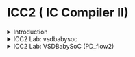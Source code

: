 # ICC2 ( IC Compiler II)

<details>
  <Summary> Introduction </Summary>
  <br>

  * IC Compiler II is specifically architected to address aggressive performance, power, area (PPA), and time-to-market pressures of leading edge designs.
  
* Key technologies include a pervasively parallel optimization framework, multi-objective global placement, routing driven placement optimization, full flow Arc based concurrent clock and data optimization, total power optimization, multi-pattern and FinFET aware flow and machine learning (ML) driven optimization for fast and predictive design closure.
  
* Advanced Fusion technologies offer signoff IR drop driven optimization, PrimeTime® delay calculation within IC Compiler II, exhaustive path based analysis (PBA) and signoff ECO within place and route for unmatched QoR and design convergence. 

![image](https://github.com/user-attachments/assets/bf363650-49b3-48b4-b64a-5d7bcebbab02)

* The `IC Compiler II` tool is designed for efficient design planning, placement, routing, and analysis of very large designs.
  
* IC Compiler II is a complete netlist-to-GDSII implementation system that includes early design exploration and prototyping, detailed design planning, block implementation, chip assembly and sign-off driven design closure.
  
* The foundation, architecture and implementation is based on novel, patented technologies and the software has been written using modern object-oriented languages and tools.
  
* IC Compiler II benefits from the combination of a new hierarchical infrastructure enabling massive parallelism; a highly compact multi-corner and multi-mode (MCMM) architecture; next-generation design-planning; new global, analytical, and scalable optimization techniques; and global optimization approaches to clock synthesis.
  
* `Design planning` is an integral part of the `RTL to GDSII design process`. During design planning, you assess the feasibility of different implementation strategies early in the design flow.
  For large designs, `design planning` helps you to “divide and conquer” the implementation process by partitioning the design into smaller, more manageable pieces for more efficient processing.
  
* IC Compiler is for place and route and it is used after synthesis which can be done with Synopsys DC compiler or Power compiler. IC Compiler goes through the following steps and its outputs go to tapeout.

![image](https://github.com/user-attachments/assets/b19633b4-bae0-4c58-8d8d-339916a8168f)

* Basic place and route design flow using the IC Compiler II 

![image](https://github.com/user-attachments/assets/64599960-502e-48fd-be37-fe66ec9664bb)


* IC Compiler three initialization Files

![image](https://github.com/user-attachments/assets/4404c6c2-cc11-45e2-a237-a3829ebeb2c3)

* Summary

![image](https://github.com/user-attachments/assets/9645bc4f-9273-4a1c-a45d-6f29d5ade61f)


* The `target_library` is the library that IC Compiler uses to pick cells for optimization and re-mapping. It is typically set to only the standard cells library.
  
* The `link_library` contains every library that contains cells that are referenced by the netlist.

1. Milkyway Reference Libraries 
Information is stored in so-called “views”, for example: 
   * CEL: The full layout view 
   * FRAM: The abstract view used for P&R 
   * LM: Logic Model with Timing and Power info (optional*) 。(Optional) here means that the logical libraries do not have to be stored within the Milkyway library structure, but can be located 
     anywhere else. IC Compiler only reads logical libraries (.db) specified through the link_library variable. 
 
2. Technology File (.tf file) 
   * Tech File is unique to each technology
   * Contains metal layer technology parameters:
     *  Number and name designations for each layer/via
     *  Dielectric constant for technology
     *  Physical and electrical characteristics of each layer/via
     *  Design rules for each layer/Via (Minimum wire widths and wire-to-wire spacing, etc.)
     *  Units and precision for electrical units
     *  Colors and patterns of layers for display 

* Example of a Technology File: 

```
Technology  { 
  dielectric  = 3.7 
  unitTimeName  = "ns" 
  timePrecision  = 1000 
  unitLengthName  = "micron" 
  lengthPrecision  = 1000 
  gridResolution  = 5 
  unitVoltageName  = "v" 
  } 
... 
Layer  "m1" { 
  layerNumber  = 16 
  maskName   = "metal1" 
  pitch   = 0.56 
  defaultWidth  = 0.23 
  minWidth   = 0.23 
  minSpacing  = 0.23 

```

* ICC Design Planning Flow

![image](https://github.com/user-attachments/assets/d1d9948a-95cf-4571-b572-8eeb80d3d517)

#### Hierarchical Design Planning Flow
 
* The hierarchical design planning flow provides an efficient approach for managing large designs.
  
* By dividing the design into multiple blocks, different design teams can work on different blocks in parallel, from RTL through physical implementation.
  
* Working with smaller blocks and using multiply instantiated blocks can reduce overall runtime.

![image](https://github.com/user-attachments/assets/10159c8a-8ef3-4214-b3f7-cda11de315dd)

####  Design Planning at Multiple Levels of Physical Hierarchy

* Large, complex SoC designs require hierarchical layout methodologies capable of managing multiple levels of physical hierarchy at the same time. Many traditional design  tools -- including physical planning, place and route, and other tools -- are limited to two  levels of physical hierarchy: top and block.
  
* The IC Compiler II tool provides comprehensive support for designs with multiple levels of physical hierarchy, resulting in shorter time to  results, better QoR, and higher productivity for physical design teams.

* Use the `set_hierarchy_options` command to enable or disable specific blocks and design levels of hierarchy for planning. IC Compiler II provides support in several areas to accommodate designs with multiple 
levels of physical hierarchy:

#### Data Model

The data model in the IC Compiler II tool has built-in support for multiple levels of physical  hierarchy. Native physical hierarchy support provides significant advantages for multi-level physical hierarchy planning and implementation. When performing block shaping,  placement, routing, timing, and other steps, the tool can quickly access the specific data  relative to physical hierarchy needed to perform the function.

#### Block Shaping

In a complex design with multiple levels of physical hierarchy, the block shaper needs to  know the target area for each sub-chip, the aspect ratio constraints required by hard macro  children, and any interconnect that exists at the sibling-to-sibling, parent-to-child, and  child-to parent interfaces. For multi-voltage designs, the block shaper needs the target locations for voltage areas. These requirements add additional constraints for the shaper to  manage. For multi-level physical hierarchy planning, block shaping constraints on lower  level sub-chips must be propagated to the top level; these constraints take the form of block  shaping constraints on parent sub-chips. To improve performance, the shaper does not need the full netlist content that exists within each sub-chip or block.The IC Compiler II data model provides block shaping with the specific data required to  accomplish these goals. For multi-voltage designs, the tool reads UPF and saves the power  intent at the sub-chip level. The tool retrieves data from the data model to calculate targets  based on natural design utilization or retrieves user-defined attributes that specify design 
targets.

#### Cell and Macro Placement
 
After block shaping, the cell and macro placement function sees a global view of the  interconnect paths and data flow at the physical hierarchy boundaries and connectivity to macro cells. With this information, the tool places macros for each sub-chip at each level of  hierarchy. Because the tool understands the relative location requirements of interconnect  paths at the boundaries at all levels, sufficient resources at the adjacent sub-chip edges are  reserved to accommodate interconnect paths. The placer anticipates the needs of  hierarchical pin placement and places macros where interconnect paths do not require  significant buffering to drive signals across macros.
The placer models the external environment at the boundaries of both child and parent  sub-chips by considering sub-chip shapes, locations, and the global macro placements. Using this information, the placer creates cell placement jobs for each sub-chip at each level  of hierarchy. By delegating sub-chip placement across multiple processes, the tool minimizes turnaround time while maximizing the use of compute resources.

![image](https://github.com/user-attachments/assets/5602713d-92d4-4830-a16a-4591ba8e04f2)


#### Power Planning

For power planning, the IC Compiler II tool provides an innovative pattern-based methodology. Patterns describing construction rules -- widths, layers, and pitches required to form rings and meshes -- are applied to different areas of the floorplan such as voltage areas, groups of macros, and so on. Strategies associate single patterns or multiple patterns with areas. Given these strategy definitions, the IC Compiler II tool characterizes the power plan and automatically generates definitions of strategies for sub-chips at all levels. A complete power plan is generated in a distributed manner. Because the characterized strategies are written in terms of objects at each sub-chip level, power plans can be easily re-created to accommodate floorplan changes at any level.

![image](https://github.com/user-attachments/assets/ad9e78bd-ab4d-4f69-978f-19bedd83752b)

 
#### Pin Placement
 
With block shapes formed, macros placed, and power routed, pin placement retrieves interface data from all levels and invokes the global router to determine the optimal location to place hierarchical pins. The global router recognizes physical boundaries at all levels to ensure efficient use of resources at hierarchical pin interfaces. Pins are aligned across multiple levels when possible. Like all IC Compiler II operations, the global router comprehends multiply instantiated blocks (MIBs) and creates routes compliant with each MIB instantiation. To place pins for MIBs, the pin placement algorithm determines the best 
pin placement that works for all instances, ensuring that the pin placement on each instance is identical. Additionally, pin placement creates feedthroughs for all sub-chips, including MIBs, throughout the hierarchy. The global router creates feedthroughs across MIBs, determines feedthrough reuse, and connects unused feedthroughs to power or ground as required.

![image](https://github.com/user-attachments/assets/4a74f025-8781-45c4-9f1a-05686d41bb55)


#### Timing Budgeting

The IC Compiler II tool estimates the timing at hierarchical interfaces and creates timing budgets for sub-chips. The timing budgeter in IC Compiler II creates timing constraints for all child interface pins within the full chip, the parent and child interfaces for mid-level sub-chips and the primary pins at lowest level sub-chips. The entire design can proceed with placement and optimization concurrently and in a distributed manner.
To examine critical timing paths in the layout or perform other design planning tasks, you can interactively view, analyze, and manually edit any level of the design in a full-chip context. You can choose to view top-level only or multiple levels of hierarchy. When viewing multiple levels, interactive routing is performed as if the design is flat. At completion, routes are pushed into children and hierarchical pins are automatically added.

![image](https://github.com/user-attachments/assets/a5b31adf-453d-4f0b-bdc0-30d53908200b)

</details>

<details>
  <summary>ICC2 Lab: vsdbabysoc</summary>
<br>

#### Downloading Physical Design Collaterals:

* git clone https://github.com/efabless/skywater-pdk-libs-sky130_fd_sc_hd to download all the technology files (.techlef) for the Skywater 130nm PDK, along with all the .lef files for the standard cells.
* git clone https://github.com/bharath19-gs/synopsys_ICC2flow_130nm to download the technology files (.tf) for the Skywater 130nm PDK, as well as the RC Tech file (parasitics) in .itf format.
* git clone https://github.com/kunalg123/icc2_workshop_collaterals to obtain all the scripts necessary for setting up and executing the physical design flow in the ICC2 Compiler tool.


The ITF file is essential for parasitic extraction tools to create the RC parasitics necessary for analyzing timing, signal integrity, power, and reliability.

Moreover, the ITF file can also be utilized to produce TLU+ files, which are vital technology files in physical design.

To convert an .itf file to .tluplus format, follow these steps:

```

* cd `/home/vijayalaxmi/synopsys_ICC2flow_130nm/synopsys_skywater_flow_nominal/itf_files`
* In Terminal,
    grdgenxo -itf2TLUPlus -i skywater130.nominal.itf -o skywater130.nominal.tluplus # to generate TLUplus RC Tech file from .itf file format using StarRC tool.

```

![image](https://github.com/user-attachments/assets/c4174a8f-7492-47d3-bf0c-ceddeadef6ee)

* synthesis.tcl

```

set target_library /home/vijayalaxmi/Desktop/VLSI/VSDBabySoC/src/lib/sky130_fd_sc_hd__tt_025C_1v80.db
set link_library {* /home/vijayalaxmi/Desktop/VLSI/VSDBabySoC/src/lib/sky130_fd_sc_hd__tt_025C_1v80.db /home/vijayalaxmi/Desktop/VLSI/VSDBabySoC/src/lib/avsdpll.db /home/vijayalaxmi/Desktop/VLSI/VSDBabySoC/src/lib/avsddac.db}
set search_path {/home/vijayalaxmi/Desktop/VLSI/VSDBabySoC/src/include /home/vijayalaxmi/Desktop/VLSI/VSDBabySoC/src/module}
read_file {sandpiper_gen.vh  sandpiper.vh  sp_default.vh  sp_verilog.vh clk_gate.v rvmyth.v rvmyth_gen.v vsdbabysoc.v} -autoread -top vsdbabysoc
link
read_sdc /home/vijayalaxmi/Desktop/VLSI/VSDBabySoC/src/sdc/vsdbabysoc_synthesis.sdc
compile_ultra
report_qor > /home/vijayalaxmi/Desktop/VLSI/VSDBabySoC/output/reports/qor_post_synth.rpt
report_area > /home/vijayalaxmi/Desktop/VLSI/VSDBabySoC/output/reports/area_post_synth.rpt
report_power > /home/vijayalaxmi/Desktop/VLSI/VSDBabySoC/output/reports/power_post_synth.rpt
write_file -format verilog -hierarchy -output /home/vijayalaxmi/Desktop/VLSI/VSDBabySoC/output/vsdbabysoc_net.v
write -f ddc -out /home/vijayalaxmi/Desktop/VLSI/VSDBabySoC/output/vsdbabysoc.ddc

start_gui

```

* Invoke dc_shell
  * csh
  * dc_shell
    
* source /home/vijayalaxmi/Desktop/VLSI/synthesis.tcl

![image](https://github.com/user-attachments/assets/e3c6222a-0b85-4aa6-8eb7-790a107cacc0)
![image](https://github.com/user-attachments/assets/eca343e5-0d46-4929-a6c7-f9220caf9e5c)


## VSDBabySoC Reports

#### QoR Report

```

Information: Updating design information... (UID-85)
 
****************************************
Report : qor
Design : vsdbabysoc
Version: T-2022.03-SP5-6
Date   : Tue Nov 26 12:47:22 2024
****************************************


  Timing Path Group 'clk'
  -----------------------------------
  Levels of Logic:              41.00
  Critical Path Length:         10.87
  Critical Path Slack:           0.00
  Critical Path Clk Period:     11.00
  Total Negative Slack:          0.00
  No. of Violating Paths:        0.00
  Worst Hold Violation:          0.00
  Total Hold Violation:          0.00
  No. of Hold Violations:        0.00
  -----------------------------------


  Cell Count
  -----------------------------------
  Hierarchical Cell Count:          1
  Hierarchical Port Count:         12
  Leaf Cell Count:               2539
  Buf/Inv Cell Count:             518
  Buf Cell Count:                   4
  Inv Cell Count:                 514
  CT Buf/Inv Cell Count:            0
  Combinational Cell Count:      1863
  Sequential Cell Count:          676
  Macro Count:                      0
  -----------------------------------


  Area
  -----------------------------------
  Combinational Area:    11173.215786
  Noncombinational Area: 13532.978775
  Buf/Inv Area:           1950.620739
  Total Buffer Area:            18.77
  Total Inverter Area:        1931.85
  Macro/Black Box Area:      0.000000
  Net Area:                  0.000000
  -----------------------------------
  Cell Area:             24706.194561
  Design Area:           24706.194561


  Design Rules
  -----------------------------------
  Total Number of Nets:          2579
  Nets With Violations:             0
  Max Trans Violations:             0
  Max Cap Violations:               0
  -----------------------------------


  Hostname: sfalvsd

  Compile CPU Statistics
  -----------------------------------------
  Resource Sharing:                    0.03
  Logic Optimization:                  2.02
  Mapping Optimization:                4.27
  -----------------------------------------
  Overall Compile Time:               19.77
  Overall Compile Wall Clock Time:    20.11

  --------------------------------------------------------------------

  Design  WNS: 0.00  TNS: 0.00  Number of Violating Paths: 0


  Design (Hold)  WNS: 0.00  TNS: 0.00  Number of Violating Paths: 0

  --------------------------------------------------------------------


1

```

#### Power Report

```
 
 
****************************************
Report : power
        -analysis_effort low
Design : vsdbabysoc
Version: T-2022.03-SP5-6
Date   : Tue Nov 26 12:47:22 2024
****************************************


Library(s) Used:

    sky130_fd_sc_hd__tt_025C_1v80 (File: /home/vijayalaxmi/Desktop/VLSI/VSDBabySoC/src/lib/sky130_fd_sc_hd__tt_025C_1v80.db)
    avsddac (File: /home/vijayalaxmi/Desktop/VLSI/VSDBabySoC/src/lib/avsddac.db)
    avsdpll (File: /home/vijayalaxmi/Desktop/VLSI/VSDBabySoC/src/lib/avsdpll.db)


Operating Conditions: tt_025C_1v80   Library: sky130_fd_sc_hd__tt_025C_1v80
Wire Load Model Mode: top

Design        Wire Load Model            Library
------------------------------------------------
vsdbabysoc             Small             sky130_fd_sc_hd__tt_025C_1v80


Global Operating Voltage = 1.8  
Power-specific unit information :
    Voltage Units = 1V
    Capacitance Units = 1.000000pf
    Time Units = 1ns
    Dynamic Power Units = 1mW    (derived from V,C,T units)
    Leakage Power Units = 1nW


Attributes
----------
i - Including register clock pin internal power


  Cell Internal Power  =   2.6041 mW   (83%)
  Net Switching Power  = 536.1713 uW   (17%)
                         ---------
Total Dynamic Power    =   3.1402 mW  (100%)

Cell Leakage Power     =   8.0471 nW


                 Internal         Switching           Leakage            Total
Power Group      Power            Power               Power              Power   (   %    )  Attrs
--------------------------------------------------------------------------------------------------
io_pad             0.0000            0.0000            0.0000            0.0000  (   0.00%)
memory             0.0000            0.0000            0.0000            0.0000  (   0.00%)
black_box          0.0000            0.3975            0.0000            0.3975  (  12.66%)
clock_network      2.5022            0.0000            0.0000            2.5022  (  79.68%)  i
register       4.2197e-02        1.8358e-02            5.4668        6.0562e-02  (   1.93%)
sequential         0.0000            0.0000            0.0000            0.0000  (   0.00%)
combinational  5.9688e-02            0.1203            2.5803            0.1800  (   5.73%)
--------------------------------------------------------------------------------------------------
Total              2.6041 mW         0.5362 mW         8.0471 nW         3.1402 mW
1

```

### Area Report

```

 
****************************************
Report : area
Design : vsdbabysoc
Version: T-2022.03-SP5-6
Date   : Tue Nov 26 12:47:22 2024
****************************************

Library(s) Used:

    sky130_fd_sc_hd__tt_025C_1v80 (File: /home/vijayalaxmi/Desktop/VLSI/VSDBabySoC/src/lib/sky130_fd_sc_hd__tt_025C_1v80.db)
    avsddac (File: /home/vijayalaxmi/Desktop/VLSI/VSDBabySoC/src/lib/avsddac.db)
    avsdpll (File: /home/vijayalaxmi/Desktop/VLSI/VSDBabySoC/src/lib/avsdpll.db)

Number of ports:                           19
Number of nets:                          2591
Number of cells:                         2540
Number of combinational cells:           1861
Number of sequential cells:               676
Number of macros/black boxes:               2
Number of buf/inv:                        518
Number of references:                       4

Combinational area:              11173.215786
Buf/Inv area:                     1950.620739
Noncombinational area:           13532.978775
Macro/Black Box area:                0.000000
Net Interconnect area:      undefined  (Wire load has zero net area)

Total cell area:                 24706.194561
Total area:                 undefined
1

```

## Once the synthesis flow is run without errors, design_vision gui will be generated, here we can view 

## VSDBabySoC Schematic

![image](https://github.com/user-attachments/assets/7f1bb72a-461d-4fcd-8c44-7f7ccee9ebcc)
![image](https://github.com/user-attachments/assets/54e344b9-9e1d-48a3-8217-da371274e1e6)


## RVMYTH Core Schematic

![image](https://github.com/user-attachments/assets/58c50b13-122e-4c5c-b105-a844d0714596)
![image](https://github.com/user-attachments/assets/41ee5ce4-79f2-4244-b738-64d723770361)
![image](https://github.com/user-attachments/assets/6fef96eb-f831-4582-875f-2e5ee3de924b)
![image](https://github.com/user-attachments/assets/6e1b42d2-4ced-4ee4-bd51-3401ffc8341c)


## Physical Design Flow

Collaterals can be configured using the following files located at the path 
/home/vijayalaxmi/Desktop/PD_flow/scripts:

* compile_pg_example.tcl

* init_design.mcmm_example.auto_expanded.tcl
  
* init_design.read_parasitic_tech_example.tcl

* init_design.tech_setup.tcl

* pns_example.tcl

* top.tcl

* write_block_data.tcl

#### icc2_common_setup.tcl

![image](https://github.com/user-attachments/assets/99b5f11e-eb35-49d3-8d7e-77c81969c987)

![image](https://github.com/user-attachments/assets/d4f6eafd-e89a-4c75-8430-0e33fc507234)

![image](https://github.com/user-attachments/assets/c037d272-6242-48c6-b76f-b4dbb6c528c7)

![image](https://github.com/user-attachments/assets/5c7de479-8d85-4205-b8ba-1e6f66ab74e1)

![image](https://github.com/user-attachments/assets/ce850866-63d3-4959-a741-a18dadf1dab4)

#### icc2_dp_setup.tcl

![image](https://github.com/user-attachments/assets/8ba83f9c-2d41-4fd8-84a4-2d7de23ff633)

#### init_design.read_parasitic_tech_example.tcl

![image](https://github.com/user-attachments/assets/7cc23ead-22a5-462c-b5d7-dbccc25621e3)


#### ICC2 Screenshots:

![image](https://github.com/user-attachments/assets/58fdf73b-4db1-4326-8c14-a52ef068fa89)


![image](https://github.com/user-attachments/assets/fdcff874-62ed-49ac-9201-88d553bad143)


</details>


<details>
  <summary> ICC2 Lab: VSDBabySoC (PD_flow2)</summary>

  ## Physical Design Flow

Collaterals can be configured using the following files located at the path 
/home/vijayalaxmi/Desktop/PD_flow2:

* compile_pg_example.tcl

* init_design.mcmm_example.auto_expanded.tcl
  
* init_design.read_parasitic_tech_example.tcl

* init_design.tech_setup.tcl

* pns_example.tcl

* top.tcl

* write_block_data.tcl

## icc2_common_setup.tcl

![image](https://github.com/user-attachments/assets/ef923c9f-10bb-48ef-ba00-17ea07582948)
![image](https://github.com/user-attachments/assets/3e469d85-99bc-47e2-8ae7-395b6df6cf44)
![image](https://github.com/user-attachments/assets/1c03ff71-7da2-419a-92f7-c33e0c4bcbad)
![image](https://github.com/user-attachments/assets/d5a787d1-48f0-4e90-b10c-cecfb28445e6)
![image](https://github.com/user-attachments/assets/94727a3c-496a-438a-acf4-1cdac33813f8)
![image](https://github.com/user-attachments/assets/e8ede05c-7f10-4688-9eb7-ad85719dc145)

## icc2_dp_setup.tcl

![image](https://github.com/user-attachments/assets/663a46ea-c5c1-49b6-8ae6-ed4920320b15)
![image](https://github.com/user-attachments/assets/dd85df07-d6e2-4053-8b87-c49812f2a6e9)
![image](https://github.com/user-attachments/assets/bbe94a67-ff46-4027-8529-2442fb512c88)
![image](https://github.com/user-attachments/assets/b822cbc2-08f6-4bab-9321-2b9d3bc0cb1e)
![image](https://github.com/user-attachments/assets/8d639350-7161-4b2b-bbd3-a4688cd993c4)
![image](https://github.com/user-attachments/assets/4dea7755-3487-41e3-a7c0-89e3d806e666)
![image](https://github.com/user-attachments/assets/f91a7e0f-2cc1-4ff5-ab56-8b79c1fe0960)
![image](https://github.com/user-attachments/assets/7fc9c426-0537-4b59-a045-14b2a04b4f13)
![image](https://github.com/user-attachments/assets/6954b2d6-98c7-446b-9425-cd8b6170215a)


















#### ICC2 Screenshots

* `source /home/vijayalaxmi/Desktop/PD_flow2/top.tcl`
  
![image](https://github.com/user-attachments/assets/be98479e-6d42-4a0b-8544-928b96f6b1d9)
![image](https://github.com/user-attachments/assets/f2f4ff74-925e-46e4-8d42-597fa9fcac03)
![image](https://github.com/user-attachments/assets/8fdc7e42-8371-4c32-8b79-3ac82f1e11a3)
![image](https://github.com/user-attachments/assets/72eb48a3-ae3d-442a-aabc-25cb84434238)

![image](https://github.com/user-attachments/assets/48b18f5f-468d-4974-a3e4-25692de6ae97)





</details>
